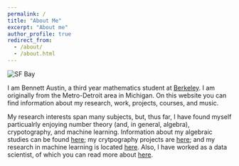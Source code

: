 ```yaml
---
permalink: /
title: "About Me"
excerpt: "About me"
author_profile: true
redirect_from: 
  - /about/
  - /about.html
---
```


![SF Bay](https://github.com/bennettaustin/bennettaustin.github.io/blob/master/images/sf_bay.png)


I am Bennett Austin, a third year mathematics student at [Berkeley](https://math.berkeley.edu/). I am originally from the Metro-Detroit area in Michigan. 
On this website you can find information about my research, work, projects, courses, and music. 

My research interests span many subjects, but, thus far, I have found myself particualrly enjoying number theory (and, in general, algebra), crypotography, and machine learning. Information about my algebraic studies can be found [here](https://bennettaustin.github.io/courses); my crytpography projects are [here](https://bennettaustin.github.io/projects); and my research in machine learning is located [here](https://bennettaustin.github.io/research). Also, I have worked as a data scientist, of which you can read more about [here](https://bennettaustin.github.io/work).
